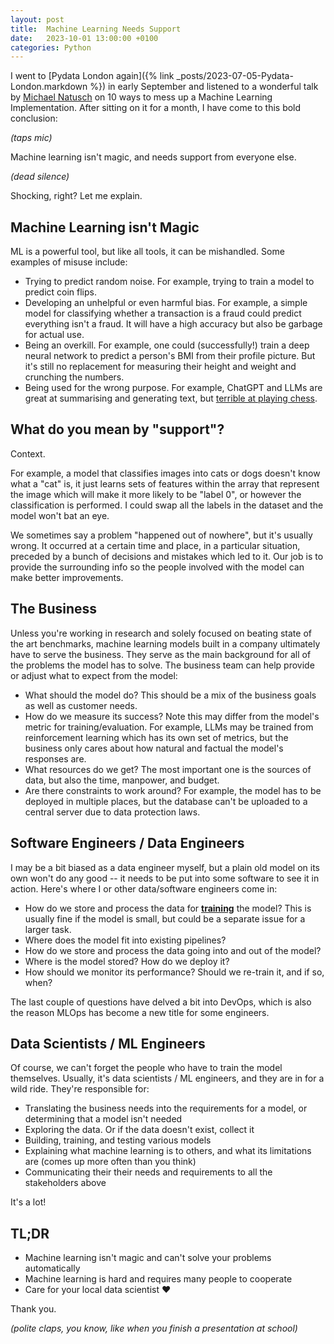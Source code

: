 ```yaml
---
layout: post
title:  Machine Learning Needs Support
date:   2023-10-01 13:00:00 +0100
categories: Python
---
```


I went to [Pydata London again]({% link _posts/2023-07-05-Pydata-London.markdown %}) in early September and listened to a wonderful talk by [Michael Natusch](https://www.linkedin.com/in/cumulyst/?originalSubdomain=uk) on 10 ways to mess up a Machine Learning Implementation. After sitting on it for a month, I have come to this bold conclusion:

_(taps mic)_

Machine learning isn't magic, and needs support from everyone else.

_(dead silence)_

Shocking, right? Let me explain.

## Machine Learning isn't Magic

ML is a powerful tool, but like all tools, it can be mishandled. Some examples of misuse include:

-   Trying to predict random noise. For example, trying to train a model to predict coin flips.
-   Developing an unhelpful or even harmful bias. For example, a simple model for classifying whether a transaction is a fraud could predict everything isn't a fraud. It will have a high accuracy but also be garbage for actual use.
-   Being an overkill. For example, one could (successfully!) train a deep neural network to predict a person's BMI from their profile picture. But it's still no replacement for measuring their height and weight and crunching the numbers.
-   Being used for the wrong purpose. For example, ChatGPT and LLMs are great at summarising and generating text, but [terrible at playing chess](https://www.reddit.com/r/AnarchyChess/comments/10ydnbb/i_placed_stockfish_white_against_chatgpt_black/).

## What do you mean by "support"?

Context.

For example, a model that classifies images into cats or dogs doesn't know what a "cat" is, it just learns sets of features within the array that represent the image which will make it more likely to be "label 0", or however the classification is performed. I could swap all the labels in the dataset and the model won't bat an eye.

We sometimes say a problem "happened out of nowhere", but it's usually wrong. It occurred at a certain time and place, in a particular situation, preceded by a bunch of decisions and mistakes which led to it. Our job is to provide the surrounding info so the people involved with the model can make better improvements.

## The Business

Unless you're working in research and solely focused on beating state of the art benchmarks, machine learning models built in a company ultimately have to serve the business. They serve as the main background for all of the problems the model has to solve. The business team can help provide or adjust what to expect from the model:

-   What should the model do? This should be a mix of the business goals as well as customer needs.
-   How do we measure its success? Note this may differ from the model's metric for training/evaluation. For example, LLMs may be trained from reinforcement learning which has its own set of metrics, but the business only cares about how natural and factual the model's responses are.
-   What resources do we get? The most important one is the sources of data, but also the time, manpower, and budget.
-   Are there constraints to work around? For example, the model has to be deployed in multiple places, but the database can't be uploaded to a central server due to data protection laws.

## Software Engineers / Data Engineers

I may be a bit biased as a data engineer myself, but a plain old model on its own won't do any good -- it needs to be put into some software to see it in action. Here's where I or other data/software engineers come in:

-   How do we store and process the data for **<u>training</u>** the model? This is usually fine if the model is small, but could be a separate issue for a larger task.
-   Where does the model fit into existing pipelines?
-   How do we store and process the data going into and out of the model?
-   Where is the model stored? How do we deploy it?
-   How should we monitor its performance? Should we re-train it, and if so, when?

The last couple of questions have delved a bit into DevOps, which is also the reason MLOps has become a new title for some engineers.

## Data Scientists / ML Engineers

Of course, we can't forget the people who have to train the model themselves. Usually, it's data scientists / ML engineers, and they are in for a wild ride. They're responsible for:

-   Translating the business needs into the requirements for a model, or determining that a model isn't needed
-   Exploring the data. Or if the data doesn't exist, collect it
-   Building, training, and testing various models
-   Explaining what machine learning is to others, and what its limitations are (comes up more often than you think)
-   Communicating their their needs and requirements to all the stakeholders above

It's a lot!

## TL;DR

-   Machine learning isn't magic and can't solve your problems automatically
-   Machine learning is hard and requires many people to cooperate
-   Care for your local data scientist ❤️

Thank you.

_(polite claps, you know, like when you finish a presentation at school)_
